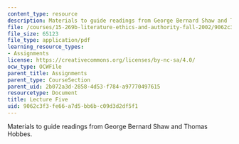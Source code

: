 ```yaml
---
content_type: resource
description: Materials to guide readings from George Bernard Shaw and Thomas Hobbes.
file: /courses/15-269b-literature-ethics-and-authority-fall-2002/9062c3f3fe66a7d5bb6bc09d3d2df5f1_lecture5.pdf
file_size: 65123
file_type: application/pdf
learning_resource_types:
- Assignments
license: https://creativecommons.org/licenses/by-nc-sa/4.0/
ocw_type: OCWFile
parent_title: Assignments
parent_type: CourseSection
parent_uid: 2b072a3d-2858-4d53-f784-a97770497615
resourcetype: Document
title: Lecture Five
uid: 9062c3f3-fe66-a7d5-bb6b-c09d3d2df5f1
---
```

Materials to guide readings from George Bernard Shaw and Thomas Hobbes.